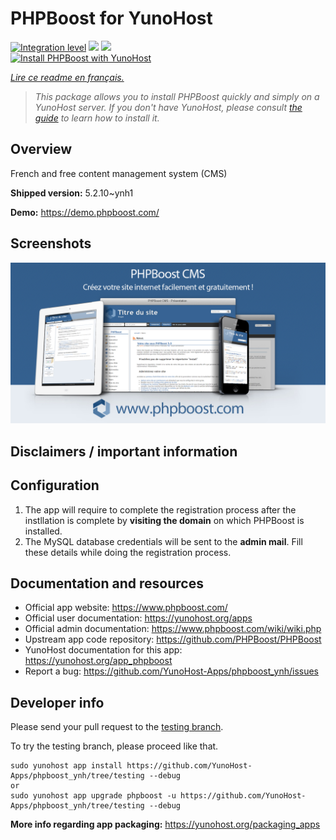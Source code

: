 <!--
N.B.: This README was automatically generated by https://github.com/YunoHost/apps/tree/master/tools/README-generator
It shall NOT be edited by hand.
-->

# PHPBoost for YunoHost

[![Integration level](https://dash.yunohost.org/integration/phpboost.svg)](https://dash.yunohost.org/appci/app/phpboost) ![](https://ci-apps.yunohost.org/ci/badges/phpboost.status.svg) ![](https://ci-apps.yunohost.org/ci/badges/phpboost.maintain.svg)  
[![Install PHPBoost with YunoHost](https://install-app.yunohost.org/install-with-yunohost.svg)](https://install-app.yunohost.org/?app=phpboost)

*[Lire ce readme en français.](./README_fr.md)*

> *This package allows you to install PHPBoost quickly and simply on a YunoHost server.
If you don't have YunoHost, please consult [the guide](https://yunohost.org/#/install) to learn how to install it.*

## Overview

French and free content management system (CMS)

**Shipped version:** 5.2.10~ynh1

**Demo:** https://demo.phpboost.com/

## Screenshots

![](./doc/screenshots/01.jpg)

## Disclaimers / important information

## Configuration

1. The app will require to complete the registration process after the instllation is complete by **visiting the domain** on  which PHPBoost is installed.
1. The MySQL database credentials will be sent to the **admin mail**. Fill these details while doing the registration process.

## Documentation and resources

* Official app website: https://www.phpboost.com/
* Official user documentation: https://yunohost.org/apps
* Official admin documentation: https://www.phpboost.com/wiki/wiki.php
* Upstream app code repository: https://github.com/PHPBoost/PHPBoost
* YunoHost documentation for this app: https://yunohost.org/app_phpboost
* Report a bug: https://github.com/YunoHost-Apps/phpboost_ynh/issues

## Developer info

Please send your pull request to the [testing branch](https://github.com/YunoHost-Apps/phpboost_ynh/tree/testing).

To try the testing branch, please proceed like that.
```
sudo yunohost app install https://github.com/YunoHost-Apps/phpboost_ynh/tree/testing --debug
or
sudo yunohost app upgrade phpboost -u https://github.com/YunoHost-Apps/phpboost_ynh/tree/testing --debug
```

**More info regarding app packaging:** https://yunohost.org/packaging_apps